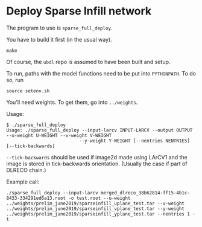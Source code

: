 # Deploy Sparse Infill network

The program to use is `sparse_full_deploy`.

You have to build it first (in the usual way).

    make

Of course, the `ubdl` repo is assumed to have been built and setup.

To run, paths with the model functions need to be put into `PYTHONPATH`. To do so, run

    source setenv.sh


You'll need weights.  To get them, go into `../weights`.

Usage:

```
$ ./sparse_full_deploy
Usage: ./sparse_full_deploy --input-larcv INPUT-LARCV --output OUTPUT --u-weight U-WEIGHT --v-weight V-WEIGHT 
                           --y-weight Y-WEIGHT [--nentries NENTRIES] [--tick-backwards]
```

`--tick-backwards` should be used if image2d made using LArCV1 and the image is stored in tick-backwards orientation. (Usually the case if part of DLRECO chain.)

Example call:

```
./sparse_full_deploy --input-larcv merged_dlreco_38b62814-ff15-4b1c-8433-334291ed6a13.root -o test.root --u-weight ../weights/prelim_june2019/sparseinfill_uplane_test.tar --v-weight ../weights/prelim_june2019/sparseinfill_vplane_test.tar --y-weight ../weights/prelim_june2019/sparseinfill_yplane_test.tar --nentries 1 -t
```

